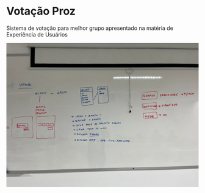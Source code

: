 # Votação Proz
Sistema de votação para melhor grupo apresentado na matéria de Experiência de Usuários

![alt text](https://github.com/pedrorafante/votacao-proz/blob/main/img/Desenho%20inicial.jpeg?raw=true)
